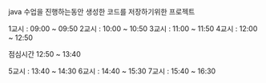 java 수업을 진행하는동안 생성한 코드를 저장하기위한 프로젝트 

1교시 : 09:00 ~ 09:50
2교시 : 10:00 ~ 10:50
3교시 : 11:00 ~ 11:50
4교시 : 12:00 ~ 12:50

점심시간 12:50 ~ 13:40

5교시 : 13:40 ~ 14:30
6교시 : 14:40 ~ 15:30
7교시 : 15:40 ~ 16:30
